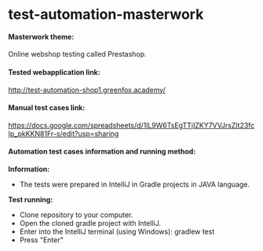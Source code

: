 # test-automation-masterwork

#### Masterwork theme:  
Online webshop testing called Prestashop. 

#### Tested webapplication link:  
http://test-automation-shop1.greenfox.academy/

#### Manual test cases link:  
https://docs.google.com/spreadsheets/d/1lL9W6TsEgTTjIZKY7VVJrsZlt23fcIp_pkKKN81Fr-s/edit?usp=sharing

#### Automation test cases information and running method:  
**Information:**  
 * The tests were prepared in IntelliJ in Gradle projects in JAVA language.

**Test running:**
 * Clone repository to your computer.
 * Open the cloned gradle project with IntelliJ.
 * Enter into the IntelliJ terminal (using Windows): gradlew test 
 * Press "Enter"